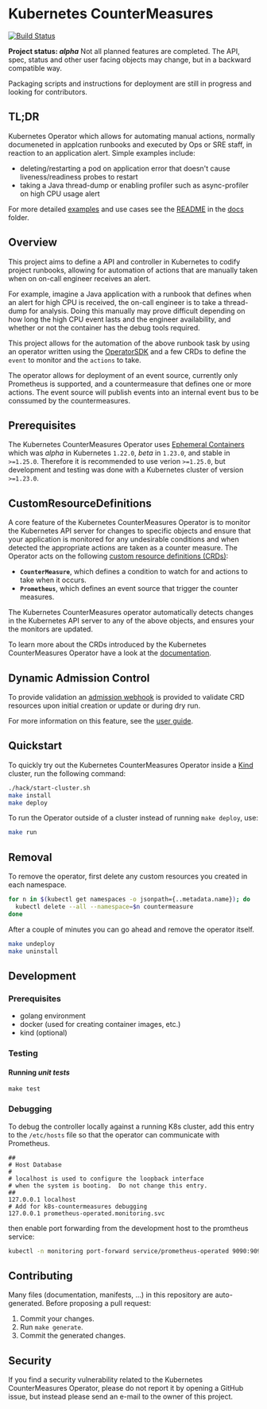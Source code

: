 # Kubernetes CounterMeasures

[![Build Status](https://github.com/dvilaverde/k8s-countermeasures/workflows/build/badge.svg)](https://github.com/dvilaverde/k8s-countermeasures/actions)

**Project status: *alpha*** Not all planned features are completed. The API, spec,
status and other user facing objects may change, but in a backward compatible way.

Packaging scripts and instructions for deployment are still in progress
and looking for contributors.

## TL;DR

Kubernetes Operator which allows for automating manual actions, normally documeneted in applcation runbooks and executed 
by Ops or SRE staff, in reaction to an application alert. Simple examples include:

* deleting/restarting a pod on application error that doesn't cause liveness/readiness probes to restart
* taking a Java thread-dump or enabling profiler such as async-profiler on high CPU usage alert

For more detailed [examples](config/samples/) and use cases see the [README](docs/README.md) in
the [docs](docs) folder.

## Overview

This project aims to define a API and controller in Kubernetes to codify
project runbooks, allowing for automation of actions that are manually
taken when on on-call engineer receives an alert.

For example, imagine a Java application with a runbook that defines when an alert
for high CPU is received, the on-call engineer is to take a thread-dump for analysis.
Doing this manually may prove difficult depending on how long the high CPU event
lasts and the engineer availability, and whether or not the
container has the debug tools required.

This project allows for the automation of the above runbook task by using an operator
written using the [OperatorSDK](https://sdk.operatorframework.io) and a few CRDs
to define the `event` to monitor and the `actions` to take.

The operator allows for deployment of an event source, currently only Prometheus
is supported, and a countermeasure that defines one or more actions. The event source
will publish events into an internal event bus to be conssumed by the countermeasures.

## Prerequisites

The Kubernetes CounterMeasures Operator uses [Ephemeral Containers](https://v1-25.docs.kubernetes.io/docs/concepts/workloads/pods/ephemeral-containers/)
which was *alpha* in Kubernetes `1.22.0`, *beta* in `1.23.0`, and stable in `>=1.25.0`.
Therefore it is recommended to use verion `>=1.25.0`, but development and testing
was done with a Kubernetes cluster of version `>=1.23.0`.

## CustomResourceDefinitions

A core feature of the Kubernetes CounterMeasures Operator is to monitor
the Kubernetes API server for changes to specific objects and ensure that
your application is monitored for any undesirable conditions and when detected
the appropriate actions are taken as a counter measure.
The Operator acts on the following [custom resource definitions (CRDs)](https://kubernetes.io/docs/tasks/access-kubernetes-api/extend-api-custom-resource-definitions/):

* **`CounterMeasure`**, which defines a condition to watch for and actions to take
when it occurs.
* **`Prometheus`**, which defines an event source that trigger the counter measures.

The Kubernetes CounterMeasures operator automatically detects changes
in the Kubernetes API server to any of the above objects, and ensures
your the monitors are updated.

To learn more about the CRDs introduced by the Kubernetes CounterMeasures Operator
have a look at the [documentation](docs/actions.md).

## Dynamic Admission Control

To provide validation an [admission webhook](https://kubernetes.io/docs/reference/access-authn-authz/extensible-admission-controllers/)
is provided to validate CRD resources upon initial creation or update
or during dry run.

For more information on this feature, see the [user guide](docs/webhook.md).

## Quickstart

To quickly try out the Kubernetes CounterMeasures Operator inside a [Kind](https://kind.sigs.k8s.io)
cluster, run the following command:

```bash
./hack/start-cluster.sh
make install
make deploy
```

To run the Operator outside of a cluster instead of running `make deploy`, use:

```bash
make run
```

## Removal

To remove the operator, first delete any custom resources you created in each namespace.

```bash
for n in $(kubectl get namespaces -o jsonpath={..metadata.name}); do
  kubectl delete --all --namespace=$n countermeasure
done
```

After a couple of minutes you can go ahead and remove the operator itself.

```bash
make undeploy
make uninstall
```

## Development

### Prerequisites

* golang environment
* docker (used for creating container images, etc.)
* kind (optional)

### Testing

#### Running *unit tests*

`make test`

### Debugging

To debug the controller locally against a running K8s cluster, add this entry to
the `/etc/hosts` file so that the operator can communicate with Prometheus.

```text
##
# Host Database
#
# localhost is used to configure the loopback interface
# when the system is booting.  Do not change this entry.
##
127.0.0.1 localhost
# Add for k8s-countermeasures debugging
127.0.0.1 prometheus-operated.monitoring.svc 
```

then enable port forwarding from the development host to the promtheus service:

```bash
kubectl -n monitoring port-forward service/prometheus-operated 9090:9090
```

## Contributing

Many files (documentation, manifests, ...) in this repository are
auto-generated. Before proposing a pull request:

1. Commit your changes.
2. Run `make generate`.
3. Commit the generated changes.

## Security

If you find a security vulnerability related to the Kubernetes CounterMeasures
Operator, please do not report it by opening a GitHub issue, but instead please
send an e-mail to the owner of this project.
